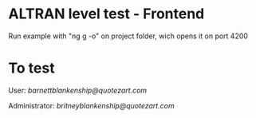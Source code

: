 # ALTRAN level test - Frontend

Run example with "ng g -o" on project folder, wich opens it on port 4200

# To test
User: _barnettblankenship@quotezart.com_

Administrator: _britneyblankenship@quotezart.com_


